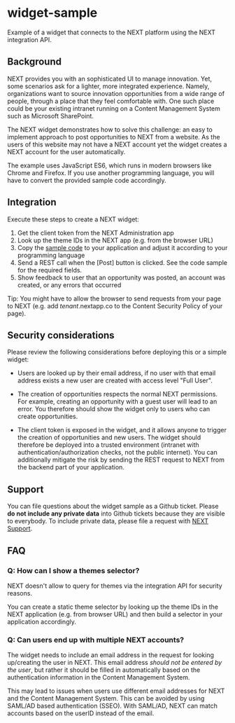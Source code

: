 # widget-sample

Example of a widget that connects to the NEXT platform using the NEXT integration API.

## Background

NEXT provides you with an sophisticated UI to manage innovation. Yet, some scenarios ask for a lighter, more integrated experience. Namely, organizations want to source innovation opportunities from a wide range of people, through a place that they feel comfortable with. One such place could be your existing intranet running on a Content Management System such as Microsoft SharePoint.

The NEXT widget demonstrates how to solve this challenge: an easy to implement approach to post opportunities to NEXT from a website. As the users of this website may not have a NEXT account yet the widget creates a NEXT account for the user automatically.

The example uses JavaScript ES6, which runs in modern browsers like Chrome and Firefox. If you use another programming language, you will have to convert the provided sample code accordingly.

## Integration

Execute these steps to create a NEXT widget:

1. Get the client token from the NEXT Administration app
2. Look up the theme IDs in the NEXT app (e.g. from the browser URL)
3. Copy the [sample code](src/) to your application and adjust it according to your programming language
4. Send a REST call when the [Post] button is clicked. See the code sample for the required fields.
5. Show feedback to user that an opportunity was posted, an account was created, or any errors that occurred

Tip: You might have to allow the browser to send requests from your page to NEXT (e.g. add _tenant_.nextapp.co to the Content Security Policy of your page).

## Security considerations

Please review the following considerations before deploying this or a simple widget:

* Users are looked up by their email address, if no user with that email address exists a new user are created with access level "Full User".

* The creation of opportunities respects the normal NEXT permissions. For example, creating an opportunity with a guest user will lead to an error. You therefore should show the widget only to users who can create opportunities.

* The client token is exposed in the widget, and it allows anyone to trigger the creation of opportunities and new users. The widget should therefore be deployed into a trusted environment (intranet with authentication/authorization checks, not the public internet).
  You can additionally mitigate the risk by sending the REST request to NEXT from the backend part of your application.

## Support

You can file questions about the widget sample as a Github ticket. Please **do not include any private data** into Github tickets because they are visible to everybody. To include private data, please file a request with [NEXT Support](https://support.nextapp.co).

## FAQ

### Q: How can I show a themes selector?

NEXT doesn't allow to query for themes via the integration API for security reasons.

You can create a static theme selector by looking up the theme IDs in the NEXT application (e.g. from browser URL) and then build a selector in your application accordingly.

### Q: Can users end up with multiple NEXT accounts?

The widget needs to include an email address in the request for looking up/creating the user in NEXT. This email address _should not be entered by the user_, but rather it should be filled in automatically based on the authentication information in the Content Management System.

This may lead to issues when users use different email addresses for NEXT and the Content Management System. This can be avoided by using SAML/AD based authentication (SSEO). With SAML/AD, NEXT can match accounts based on the userID instead of the email.
